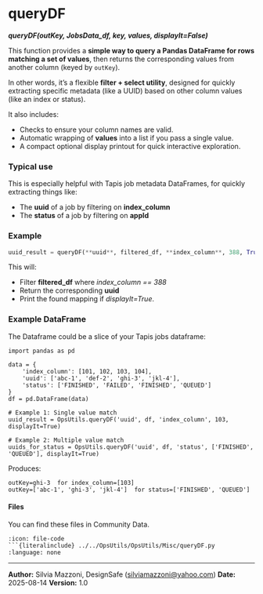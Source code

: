 # queryDF
***queryDF(outKey, JobsData_df, key, values, displayIt=False)***

This function provides a **simple way to query a Pandas DataFrame for rows matching a set of values**, then returns the corresponding values from another column (keyed by `outKey`).

In other words, it’s a flexible **filter + select utility**, designed for quickly extracting specific metadata (like a UUID) based on other column values (like an index or status).

It also includes:

* Checks to ensure your column names are valid.
* Automatic wrapping of **values** into a list if you pass a single value.
* A compact optional display printout for quick interactive exploration.



###  Typical use

This is especially helpful with Tapis job metadata DataFrames, for quickly extracting things like:

* The **uuid** of a job by filtering on **index_column**
* The **status** of a job by filtering on **appId**



###  Example

```python
uuid_result = queryDF(**uuid**, filtered_df, **index_column**, 388, True)
```

This will:

* Filter **filtered_df** where *index_column == 388*
* Return the corresponding **uuid**
* Print the found mapping if *displayIt=True*.


###  Example DataFrame 
The Dataframe could be a slice of your Tapis jobs dataframe:

```
import pandas as pd

data = {
    'index_column': [101, 102, 103, 104],
    'uuid': ['abc-1', 'def-2', 'ghi-3', 'jkl-4'],
    'status': ['FINISHED', 'FAILED', 'FINISHED', 'QUEUED']
}
df = pd.DataFrame(data)

# Example 1: Single value match
uuid_result = OpsUtils.queryDF('uuid', df, 'index_column', 103, displayIt=True)

# Example 2: Multiple value match
uuids_for_status = OpsUtils.queryDF('uuid', df, 'status', ['FINISHED', 'QUEUED'], displayIt=True)
```

Produces:
```
outKey=ghi-3  for index_column=[103]
outKey=['abc-1', 'ghi-3', 'jkl-4']  for status=['FINISHED', 'QUEUED']
```

#### Files
You can find these files in Community Data.

```{dropdown} queryDF.py
:icon: file-code
```{literalinclude} ../../OpsUtils/OpsUtils/Misc/queryDF.py
:language: none
```

---

**Author:** Silvia Mazzoni, DesignSafe (silviamazzoni@yahoo.com)
**Date:** 2025-08-14
**Version:** 1.0
